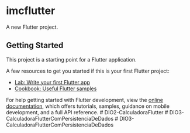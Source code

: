 # imcflutter

A new Flutter project.

## Getting Started

This project is a starting point for a Flutter application.

A few resources to get you started if this is your first Flutter project:

- [Lab: Write your first Flutter app](https://docs.flutter.dev/get-started/codelab)
- [Cookbook: Useful Flutter samples](https://docs.flutter.dev/cookbook)

For help getting started with Flutter development, view the
[online documentation](https://docs.flutter.dev/), which offers tutorials,
samples, guidance on mobile development, and a full API reference.
#   D I O 2 - C a l c u l a d o r a F l u t t e r  
 #   D I O 3 - C a l c u l a d o r a F l u t t e r C o m P e r s i s t e n c i a D e D a d o s  
 #   D I O 3 - C a l c u l a d o r a F l u t t e r C o m P e r s i s t e n c i a D e D a d o s  
 